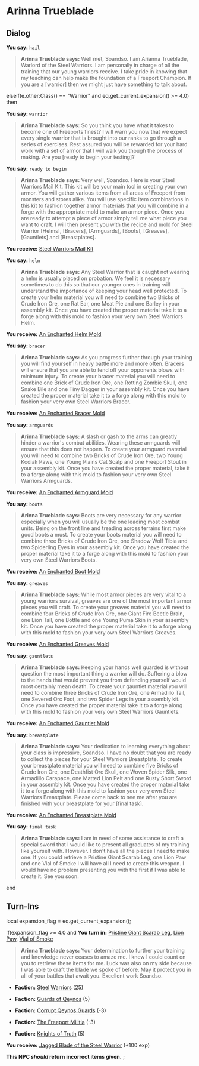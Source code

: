 # Arinna Trueblade
## Dialog

**You say:** `hail`



>**Arinna Trueblade says:** Well met, Soandso. I am Arianna Trueblade, Warlord of the Steel Warriors. I am personally in charge of all the training that our young warriors receive. I take pride in knowing that my teaching can help make the foundation of a Freeport Champion. If you are a [warrior] then we might just have something to talk about.

elseif(e.other:Class() == "Warrior" and eq.get_current_expansion() >= 4.0) then


**You say:** `warrior`




>**Arinna Trueblade says:** So you think you have what it takes to become one of Freeports finest? I will warn you now that we expect every single warrior that is brought into our ranks to go through a series of exercises. Rest assured you will be rewarded for your hard work with a set of armor that I will walk you though the process of making. Are you [ready to begin your testing]?


**You say:** `ready to begin`




>**Arinna Trueblade says:** Very well, Soandso. Here is your Steel Warriors Mail Kit. This kit will be your main tool in creating your own armor. You will gather various items from all areas of Freeport from monsters and stores alike. You will use specific item combinations in this kit to fashion together armor materials that you will combine in a forge with the appropriate mold to make an armor piece. Once you are ready to attempt a piece of armor simply tell me what piece you want to craft. I will then present you with the recipe and mold for Steel Warrior [Helms], [Bracers], [Armguards], [Boots], [Greaves], [Gauntlets] and [Breastplates].



**You receive:**  [Steel Warriors Mail Kit](/item/17262)


**You say:** `helm`




>**Arinna Trueblade says:** Any Steel Warrior that is caught not wearing a helm is usually placed on probation. We feel it is necessary sometimes to do this so that our younger ones in training will understand the importance of keeping your head well protected. To create your helm material you will need to combine two Bricks of Crude Iron Ore, one Rat Ear, one Meat Pie and one Barley in your assembly kit. Once you have created the proper material take it to a forge along with this mold to fashion your very own Steel Warriors Helm.



**You receive:**  [An Enchanted Helm Mold](/item/22610)


**You say:** `bracer`




>**Arinna Trueblade says:** As you progress further through your training you will find yourself in heavy battle more and more often. Bracers will ensure that you are able to fend off your opponents blows with minimum injury. To create your bracer material you will need to combine one Brick of Crude Iron Ore, one Rotting Zombie Skull, one Snake Bile and one Tiny Dagger in your assembly kit. Once you have created the proper material take it to a forge along with this mold to fashion your very own Steel Warriors Bracer.



**You receive:**  [An Enchanted Bracer Mold](/item/22611)


**You say:** `armguards`




>**Arinna Trueblade says:** A slash or gash to the arms can greatly hinder a warrior's combat abilities. Wearing these armguards will ensure that this does not happen. To create your armguard material you will need to combine two Bricks of Crude Iron Ore, two Young Kodiak Paws, one Young Plains Cat Scalp and one Freeport Stout in your assembly kit. Once you have created the proper material, take it to a forge along with this mold to fashion your very own Steel Warriors Armguards.



**You receive:**  [An Enchanted Armguard Mold](/item/22613)


**You say:** `boots`




>**Arinna Trueblade says:** Boots are very necessary for any warrior especially when you will usually be the one leading most combat units. Being on the front line and treading across terrains first make good boots a must. To create your boots material you will need to combine three Bricks of Crude Iron Ore, one Shadow Wolf Tibia and two Spiderling Eyes in your assembly kit. Once you have created the proper material take it to a forge along with this mold to fashion your very own Steel Warriors Boots.



**You receive:**  [An Enchanted Boot Mold](/item/22612)


**You say:** `greaves`




>**Arinna Trueblade says:** While most armor pieces are very vital to a young warriors survival, greaves are one of the most important armor pieces you will craft. To create your greaves material you will need to combine four Bricks of Crude Iron Ore, one Giant Fire Beetle Brain, one Lion Tail, one Bottle and one Young Puma Skin in your assembly kit. Once you have created the proper material take it to a forge along with this mold to fashion your very own Steel Warriors Greaves.



**You receive:**  [An Enchanted Greaves Mold](/item/22614)


**You say:** `gauntlets`




>**Arinna Trueblade says:** Keeping your hands well guarded is without question the most important thing a warrior will do. Suffering a blow to the hands that would prevent you from defending yourself would most certainly mean death. To create your gauntlet material you will need to combine three Bricks of Crude Iron Ore, one Armadillo Tail, one Severed Orc Foot, and two Spider Legs in your assembly kit. Once you have created the proper material take it to a forge along with this mold to fashion your very own Steel Warriors Gauntlets.



**You receive:**  [An Enchanted Gauntlet Mold](/item/22615)


**You say:** `breastplate`




>**Arinna Trueblade says:** Your dedication to learning everything about your class is impressive, Soandso. I have no doubt that you are ready to collect the pieces for your Steel Warriors Breastplate. To create your breastplate material you will need to combine five Bricks of Crude Iron Ore, one Deathfist Orc Skull, one Woven Spider Silk, one Armadillo Carapace, one Matted Lion Pelt and one Rusty Short Sword in your assembly kit. Once you have created the proper material take it to a forge along with this mold to fashion your very own Steel Warriors Breastplate. Please come back to see me after you are finished with your breastplate for your [final task].



**You receive:**  [An Enchanted Breastplate Mold](/item/22616)


**You say:** `final task`




>**Arinna Trueblade says:** I am in need of some assistance to craft a special sword that I would like to present all graduates of my training like yourself with. However. I don't have all the pieces I need to make one. If you could retrieve a Pristine Giant Scarab Leg, one Lion Paw and one Vial of Smoke I will have all I need to create this weapon. I would have no problem presenting you with the first if I was able to create it. See you soon.

end

## Turn-Ins



local expansion_flag = eq.get_current_expansion();


if(expansion_flag >= 4.0 and  **You turn in:** [Pristine Giant Scarab Leg](/item/9919), [Lion Paw](/item/9918), [Vial of Smoke](/item/9923)


>**Arinna Trueblade says:** Your determination to further your training and knowledge never ceases to amaze me. I knew I could count on you to retrieve these items for me. Luck was also on my side because I was able to craft the blade we spoke of before. May it protect you in all of your battles that await you. Excellent work Soandso.


* __Faction:__ [Steel Warriors](/faction/311) (25)


* __Faction:__ [Guards of Qeynos](/faction/262) (5)


* __Faction:__ [Corrupt Qeynos Guards](/faction/230) (-3)


* __Faction:__ [The Freeport Militia](/faction/330) (-3)


* __Faction:__ [Knights of Truth](/faction/281) (5)


 **You receive:**  [Jagged Blade of the Steel Warrior](/item/9940) (+100 exp)

**This NPC *should* return incorrect items given.**
;

